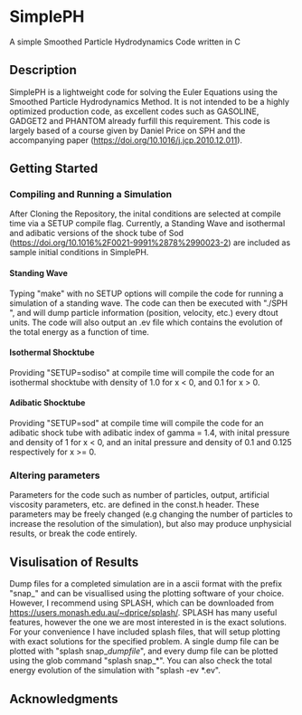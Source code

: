 # SimplePH
A simple Smoothed Particle Hydrodynamics Code written in C
## Description
SimplePH is a lightweight code for solving the Euler Equations using the Smoothed Particle Hydrodynamics Method.
It is not intended to be a highly optimized production code, as excellent codes such as GASOLINE, GADGET2 and PHANTOM already furfill this requirement.
This code is largely based of a course given by Daniel Price on SPH and the accompanying paper (https://doi.org/10.1016/j.jcp.2010.12.011). 
## Getting Started

### Compiling and Running a Simulation 
After Cloning the Repository, the inital conditions are selected at compile time via a SETUP compile flag. Currently, a Standing Wave and isothermal and adibatic versions of the shock tube of Sod (https://doi.org/10.1016%2F0021-9991%2878%2990023-2) are included as sample initial conditions in SimplePH.

#### Standing Wave
Typing "make" with no SETUP options will compile the code for running a simulation of a standing wave. The code can then be executed with "./SPH
", and will dump particle information (position, velocity, etc.) every dtout units. The code will also output an .ev file which contains the evolution of the total energy as a function of time. 

#### Isothermal Shocktube
Providing "SETUP=sodiso" at compile time will compile the code for an isothermal shocktube with density of 1.0 for x < 0, and 0.1 for x > 0. 

#### Adibatic Shocktube
Providing "SETUP=sod" at compile time will compile the code for an adibatic shock tube with adibatic index of gamma = 1.4, with inital pressure and density of 1 for x < 0, and an inital pressure and density of 0.1 and 0.125 respectively for x >= 0.  

### Altering parameters
Parameters for the code such as number of particles, output, artificial viscosity parameters, etc. are defined in the const.h header. These parameters may be freely changed (e.g changing the number of particles to increase the resolution of the simulation), but also may produce unphysicial results, or break the code entirely. 

## Visulisation of Results
Dump files for a completed simulation are in a ascii format with the prefix "snap_" and can be visuallised using the plotting software of your choice. However, I recommend using SPLASH, which can be downloaded from https://users.monash.edu.au/~dprice/splash/. SPLASH has many useful features, however the one we are most interested in is the exact solutions. For your convenience I have included splash files, that will setup plotting with exact solutions for the specified problem.
A single dump file can be plotted with "splash snap_*dumpfile*", and every dump file can be plotted using the glob command "splash snap_*". You can also check the total energy evolution of the simulation with "splash -ev *.ev".  

## Acknowledgments

